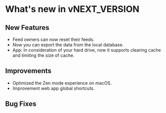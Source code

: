# What's new in vNEXT_VERSION

## New Features

- Feed owners can now reset their feeds.
- Now you can export the data from the local database.
- App: In consideration of your hard drive, now it supports clearing cache and limiting the size of cache.

## Improvements

- Optimized the Zen mode experience on macOS.
- Improvement web app global shortcuts.

## Bug Fixes
